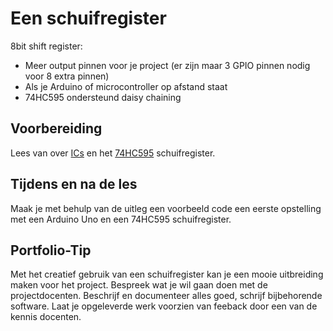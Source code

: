 # Een schuifregister

 8bit shift register:
 - Meer output pinnen voor je project (er zijn maar 3 GPIO pinnen nodig voor 8 extra pinnen)
 - Als je Arduino of microcontroller op afstand staat
 - 74HC595 ondersteund daisy chaining  

## Voorbereiding

Lees van over [ICs](../hardware-interfacing/elektronische-componenten/ic/README.md) en het [74HC595](../hardware-interfacing/elektronische-componenten/ic/74HC595/README.md) schuifregister.

## Tijdens en na de les

Maak je met behulp van de uitleg een voorbeeld code een eerste opstelling met een Arduino Uno en een 74HC595 schuifregister.

## Portfolio-Tip

Met het creatief gebruik van een schuifregister kan je een mooie uitbreiding maken voor het project. Bespreek wat je wil gaan doen met de projectdocenten. Beschrijf en documenteer alles goed, schrijf bijbehorende software. Laat je opgeleverde werk voorzien van feeback door een van de kennis docenten. 